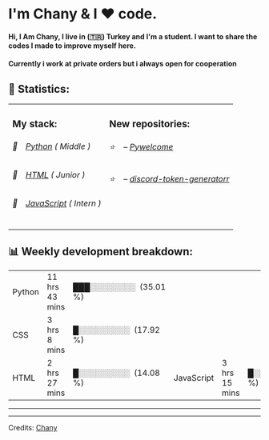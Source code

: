 
<h1>I'm Chany & I ❤️ code.</h1>
<h4>Hi, I Am Chany, I live in  (🇹🇷) Turkey and I'm a student. I want to share the codes I made to improve myself here. </h4>
<h4>Currently i work at private orders but i always open for cooperation </h4>
<h2>📝 Statistics: </h2>
<table>
  <tr>
    <td valign="top">
      <h3>My stack: </h3>
      <h6>📒&emsp;<a href="https://github.com/banshee0x?tab=repositories&q=&type=&language=python">Python</a> ( Middle )</h6>
      <h6>📗&emsp;<a href="https://github.com/banshee0x?tab=repositories&q=&type=&language=c%23">HTML</a> ( Junior )</h6>
      <h6>📘&emsp;<a href="https://github.com/banshee0x?tab=repositories&q=&type=&language=golang">JavaScript</a> ( Intern )</h6>
      </td>
     <td valign="top">
      <h3>New repositories: </h3>
           <h6>⭐️&nbsp;&nbsp;&nbsp; – <a href='https://github.com/banshee0x/pywelcomebot'>Pywelcome</a></h6> 
      <h6>⭐️&nbsp;&nbsp;&nbsp; – <a href='https://github.com/banshee0x/discord-token-generator'>discord-token-generatorr</a></h6> 
        </td>
  </tr>
</table>
<h2>📊 Weekly development breakdown: </h2>
<table>
                <tr>
                    <td width=215px;>
                        Python
                    </td>
                    <td>
                        11 hrs 43 mins
                    </td>
                    <td>
                        ███░░░░░░░░&nbsp;&nbsp;(35.01 %)
                    </td>
                </tr>
                <tr>
                    <td width=220px;>
                        CSS
                    </td>
                    <td width=145px;>
                        3 hrs 8 mins
                    </td>
                    <td width=230px;>
                        █░░░░░░░░░&nbsp;&nbsp;(17.92 %)
                    </td>
                </tr>
                <tr>
                    <td width=220px;>
                        HTML
                    </td>
                    <td width=145px;>
                        2 hrs 27 mins
                    </td>
                    <td width=230px;>
                        █░░░░░░░░░&nbsp;&nbsp;(14.08 %)
                    </td>
                                      <td width=220px;>
                        JavaScript
                    </td>
                    <td width=145px;>
                        3 hrs 15 mins
                    </td>
                    <td width=230px;>
                        █░░░░░░░&nbsp;&nbsp;(17.08 %)
                    </td>
                </tr>


</table>
<hr>
    
-----
Credits: [Chany](https://github.com/ch4ny0)
